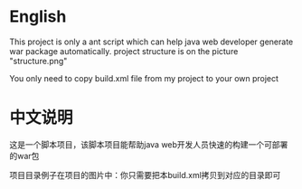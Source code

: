 English
=============================

This project is only a ant script which can help java web developer
generate war package automatically. project structure is on the picture "structure.png"

You only need to copy build.xml file from my project to your own project 

 [1]: https://github.com/doctormacky/web-ant/blob/master/structure.png     

中文说明
============================

这是一个脚本项目，该脚本项目能帮助java web开发人员快速的构建一个可部署的war包

项目目录例子在项目的图片中：你只需要把本build.xml拷贝到对应的目录即可
